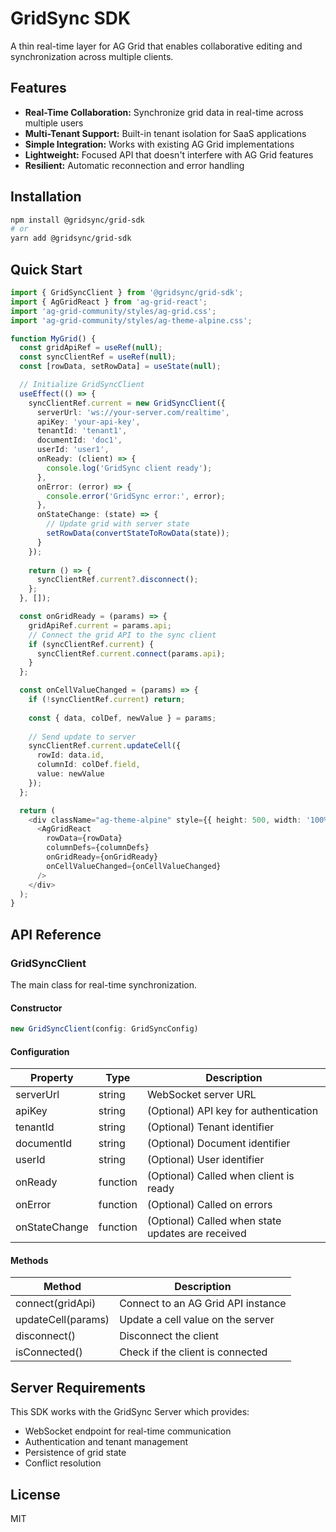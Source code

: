 # GridSync SDK

A thin real-time layer for AG Grid that enables collaborative editing and synchronization across multiple clients.

## Features

- **Real-Time Collaboration:** Synchronize grid data in real-time across multiple users
- **Multi-Tenant Support:** Built-in tenant isolation for SaaS applications
- **Simple Integration:** Works with existing AG Grid implementations
- **Lightweight:** Focused API that doesn't interfere with AG Grid features
- **Resilient:** Automatic reconnection and error handling

## Installation

```bash
npm install @gridsync/grid-sdk
# or
yarn add @gridsync/grid-sdk
```

## Quick Start

```typescript
import { GridSyncClient } from '@gridsync/grid-sdk';
import { AgGridReact } from 'ag-grid-react';
import 'ag-grid-community/styles/ag-grid.css';
import 'ag-grid-community/styles/ag-theme-alpine.css';

function MyGrid() {
  const gridApiRef = useRef(null);
  const syncClientRef = useRef(null);
  const [rowData, setRowData] = useState(null);

  // Initialize GridSyncClient
  useEffect(() => {
    syncClientRef.current = new GridSyncClient({
      serverUrl: 'ws://your-server.com/realtime',
      apiKey: 'your-api-key',
      tenantId: 'tenant1',
      documentId: 'doc1',
      userId: 'user1',
      onReady: (client) => {
        console.log('GridSync client ready');
      },
      onError: (error) => {
        console.error('GridSync error:', error);
      },
      onStateChange: (state) => {
        // Update grid with server state
        setRowData(convertStateToRowData(state));
      }
    });
    
    return () => {
      syncClientRef.current?.disconnect();
    };
  }, []);

  const onGridReady = (params) => {
    gridApiRef.current = params.api;
    // Connect the grid API to the sync client
    if (syncClientRef.current) {
      syncClientRef.current.connect(params.api);
    }
  };

  const onCellValueChanged = (params) => {
    if (!syncClientRef.current) return;
    
    const { data, colDef, newValue } = params;
    
    // Send update to server
    syncClientRef.current.updateCell({
      rowId: data.id,
      columnId: colDef.field,
      value: newValue
    });
  };

  return (
    <div className="ag-theme-alpine" style={{ height: 500, width: '100%' }}>
      <AgGridReact
        rowData={rowData}
        columnDefs={columnDefs}
        onGridReady={onGridReady}
        onCellValueChanged={onCellValueChanged}
      />
    </div>
  );
}
```

## API Reference

### GridSyncClient

The main class for real-time synchronization.

#### Constructor

```typescript
new GridSyncClient(config: GridSyncConfig)
```

#### Configuration

| Property | Type | Description |
|----------|------|-------------|
| serverUrl | string | WebSocket server URL |
| apiKey | string | (Optional) API key for authentication |
| tenantId | string | (Optional) Tenant identifier |
| documentId | string | (Optional) Document identifier |
| userId | string | (Optional) User identifier |
| onReady | function | (Optional) Called when client is ready |
| onError | function | (Optional) Called on errors |
| onStateChange | function | (Optional) Called when state updates are received |

#### Methods

| Method | Description |
|--------|-------------|
| connect(gridApi) | Connect to an AG Grid API instance |
| updateCell(params) | Update a cell value on the server |
| disconnect() | Disconnect the client |
| isConnected() | Check if the client is connected |

## Server Requirements

This SDK works with the GridSync Server which provides:
- WebSocket endpoint for real-time communication
- Authentication and tenant management
- Persistence of grid state
- Conflict resolution

## License

MIT 
